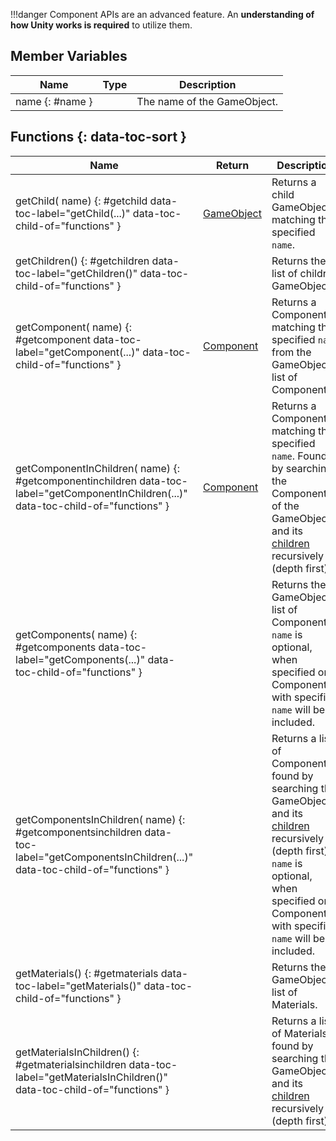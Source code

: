 !!!danger
	Component APIs are an advanced feature. An **understanding of how Unity works is required** to utilize them.

## Member Variables

Name | Type | Description
-- | -- | --
name {: #name } | [<span class="tag str"></span>](../types.md) | The name of the GameObject.

## Functions {: data-toc-sort }

Name | Return | Description
-- | -- | --
getChild([<span class="tag str"></span>](../types.md) name) {: #getchild data-toc-label="getChild(...)" data-toc-child-of="functions" } | [GameObject](gameobject.md) | Returns a child GameObject matching the specified `name`.
getChildren() {: #getchildren data-toc-label="getChildren()" data-toc-child-of="functions" } | [<span class="ret tab"></span>](../types.md) | Returns the list of children GameObjects.
getComponent([<span class="tag str"></span>](../types.md) name) {: #getcomponent data-toc-label="getComponent(...)" data-toc-child-of="functions" } | [Component](component.md) | Returns a Component matching the specified `name` from the GameObject's list of Components.
getComponentInChildren([<span class="tag str"></span>](../types.md) name) {: #getcomponentinchildren data-toc-label="getComponentInChildren(...)" data-toc-child-of="functions" } | [Component](component.md) | Returns a Component matching the specified `name`. Found by searching the Components of the GameObject and its [children](#getchildren) recursively (depth first).
getComponents([<span class="tag str"></span>](../types.md) name) {: #getcomponents data-toc-label="getComponents(...)" data-toc-child-of="functions" } | [<span class="ret tab"></span>](../types.md) | Returns the GameObject's list of Components. `name` is optional, when specified only Components with specified `name` will be included.
getComponentsInChildren([<span class="tag str"></span>](../types.md) name) {: #getcomponentsinchildren data-toc-label="getComponentsInChildren(...)" data-toc-child-of="functions" } | [<span class="ret tab"></span>](../types.md) | Returns a list of Components found by searching the GameObject and its [children](#getchildren) recursively (depth first). `name` is optional, when specified only Components with specified `name` will be included.
getMaterials() {: #getmaterials data-toc-label="getMaterials()" data-toc-child-of="functions" } | [<span class="ret tab"></span>](../types.md) | Returns the GameObject's list of Materials.
getMaterialsInChildren() {: #getmaterialsinchildren data-toc-label="getMaterialsInChildren()" data-toc-child-of="functions" } | [<span class="ret tab"></span>](../types.md) | Returns a list of Materials found by searching the GameObject and its [children](#getchildren) recursively (depth first).
